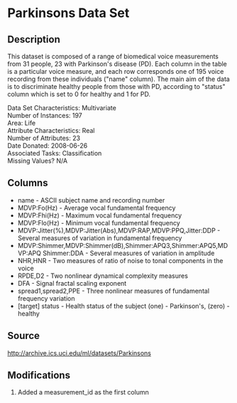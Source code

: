 # Parkinsons Data Set

## Description

This dataset is composed of a range of biomedical voice measurements from 31 people, 23 with Parkinson's disease (PD). Each column in the table is a particular voice measure, and each row corresponds one of 195 voice recording from these individuals ("name" column). The main aim of the data is to discriminate healthy people from those with PD, according to "status" column which is set to 0 for healthy and 1 for PD.

Data Set Characteristics: Multivariate\
Number of Instances: 197\
Area: Life\
Attribute Characteristics: Real\
Number of Attributes: 23\
Date Donated: 2008-06-26\
Associated Tasks: Classification\
Missing Values? N/A

## Columns
- name - ASCII subject name and recording number
- MDVP:Fo(Hz) - Average vocal fundamental frequency
- MDVP:Fhi(Hz) - Maximum vocal fundamental frequency
- MDVP:Flo(Hz) - Minimum vocal fundamental frequency
- MDVP:Jitter(%),MDVP:Jitter(Abs),MDVP:RAP,MDVP:PPQ,Jitter:DDP - Several  measures of variation in fundamental frequency
- MDVP:Shimmer,MDVP:Shimmer(dB),Shimmer:APQ3,Shimmer:APQ5,MDVP:APQ Shimmer:DDA - Several measures of variation in amplitude
- NHR,HNR - Two measures of ratio of noise to tonal components in the voice
- RPDE,D2 - Two nonlinear dynamical complexity measures
- DFA - Signal fractal scaling exponent
- spread1,spread2,PPE - Three nonlinear measures of fundamental frequency variation 
- [target] status - Health status of the subject (one) - Parkinson's, (zero) - healthy


## Source

http://archive.ics.uci.edu/ml/datasets/Parkinsons

## Modifications

1. Added a measurement_id as the first column
